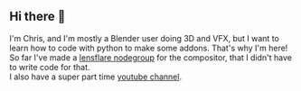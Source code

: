 ## Hi there 👋
I'm Chris, and I'm mostly a Blender user doing 3D and VFX, but I want to learn how to code with python to make some addons. That's why I'm here! <br>
So far I've made a [lensflare nodegroup](https://chrisfast.gumroad.com/l/easy-lens-flares) for the compositor, that I didn't have to write code for that.<br>
I also have a super part time [youtube channel](https://www.youtube.com/@chrisfastmedia). 

<!--
**chrisjdfast/chrisjdfast** is a ✨ _special_ ✨ repository because its `README.md` (this file) appears on your GitHub profile.

Here are some ideas to get you started:

- 🔭 I’m currently working on ...
- 🌱 I’m currently learning ...
- 👯 I’m looking to collaborate on ...
- 🤔 I’m looking for help with ...
- 💬 Ask me about ...
- 📫 How to reach me: ...
- 😄 Pronouns: ...
- ⚡ Fun fact: ...
-->

